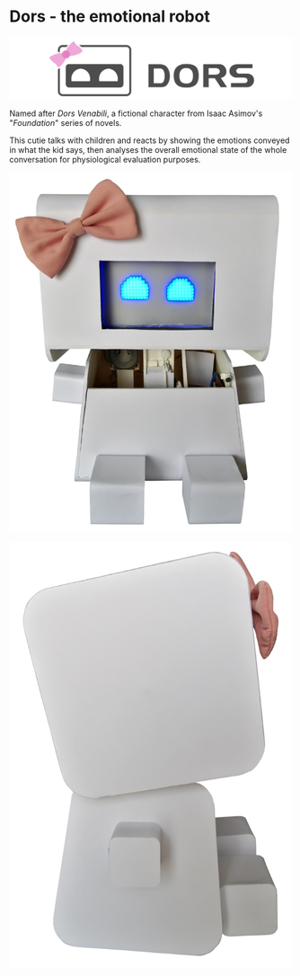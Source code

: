 # Dors - the emotional robot

![](./logo_wide.png)

Named after *Dors Venabili*, a fictional character from Isaac Asimov's
"*Foundation*" series of novels.

This cutie talks with children and reacts by showing the emotions conveyed in
what the kid says, then analyses the overall emotional state of the whole
conversation for physiological evaluation purposes.

![](./pic1.jpg)

![](./pic2.jpg)
